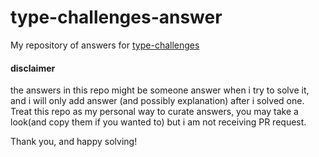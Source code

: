 # type-challenges-answer
My repository of answers for [type-challenges](https://github.com/type-challenges/type-challenges)

#### disclaimer
the answers in this repo might be someone answer when i try to solve it, and i will only add answer (and possibly explanation) after i solved one. Treat this repo as my personal way to curate answers, you may take a look(and copy them if you wanted to) but i am not receiving PR request.

Thank you, and happy solving!
